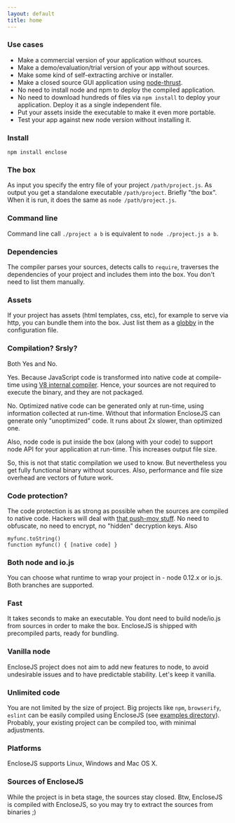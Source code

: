 ```yaml
---
layout: default
title: home
---
```


### Use cases

* Make a commercial version of your application without sources.
* Make a demo/evaluation/trial version of your app without sources.
* Make some kind of self-extracting archive or installer.
* Make a closed source GUI application using [node-thrust](https://github.com/breach/node-thrust).
* No need to install node and npm to deploy the compiled application.
* No need to download hundreds of files via `npm install` to deploy
your application. Deploy it as a single independent file.
* Put your assets inside the executable to make it even more portable.
* Test your app against new node version without installing it.

### Install

```
npm install enclose
```

### The box

As input you specify the entry file of your project `/path/project.js`.
As output you get a standalone executable `/path/project`. Briefly
"the box". When it is run, it does the same as `node /path/project.js`.

### Command line

Command line call `./project a b` is equivalent to `node ./project.js a b`.

### Dependencies

The compiler parses your sources, detects calls to `require`, traverses
the dependencies of your project and includes them into the box. You
don't need to list them manually.

### Assets

If your project has assets (html templates, css, etc), for example to
serve via http, you can bundle them into the box. Just list them as a
[globby](https://github.com/sindresorhus/globby) in the configuration
file.

### Compilation? Srsly?

Both Yes and No.

Yes. Because JavaScript code is transformed into native code at
compile-time using
[V8 internal compiler](https://github.com/v8/v8-git-mirror/blob/master/src/compiler.cc).
Hence, your sources are not required to execute the binary, and they
are not packaged.

No. Optimized native code can be generated only at run-time, using
information collected at run-time. Without that information EncloseJS
can generate only "unoptimized" code. It runs about 2x slower, than
optimized one.

Also, node code is put inside the box (along with your code) to support
node API for your application at run-time. This increases output file
size.

So, this is not that static compilation we used to know. But nevertheless
you get fully functional binary without sources. Also, performance and
file size overhead are vectors of future work.

### Code protection?

The code protection is as strong as possible when the sources are
compiled to native code. Hackers will deal with
[that push-mov stuff](https://github.com/v8/v8-git-mirror/blob/master/src/x87/full-codegen-x87.cc#L1110).
No need to obfuscate, no need to encrypt, no "hidden" decryption keys.
Also

```
myfunc.toString()
function myfunc() { [native code] }
```

### Both node and io.js

You can choose what runtime to wrap your project in - node 0.12.x or
io.js. Both branches are supported.

### Fast

It takes seconds to make an executable. You dont need to build
node/io.js from sources in order to make the box. EncloseJS is
shipped with precompiled parts, ready for bundling.

### Vanilla node

EncloseJS project does not aim to add new features to node, to avoid
undesirable issues and to have predictable stability. Let's keep it
vanilla.

### Unlimited code

You are not limited by the size of project. Big projects like `npm`,
`browserify`, `eslint` can be easily compiled using EncloseJS (see
[examples directory](https://github.com/igorklopov/enclose/tree/master/examples/42-npm)).
Probably, your existing project can be compiled too, with minimal
adjustments.

### Platforms

EncloseJS supports Linux, Windows and Mac OS X.

### Sources of EncloseJS

While the project is in beta stage, the sources stay closed. Btw,
EncloseJS is compiled with EncloseJS, so you may try to extract
the sources from binaries ;)
